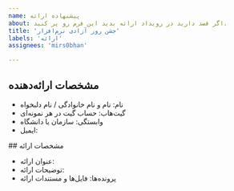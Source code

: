 ```yaml
---
name: پیشنهاده ارائه
about: اگر قصد دارید در رویداد ارائه بدید این فرم رو پر کنید.
title: 'جشن روز آزادی نرم‌افزار'
labels: 'ارائه'
assignees: 'mirs0bhan'

---
```


## مشخصات ارائه‌دهنده
- نام: نام و نام خانوادگی / نام دلبخواه
- گیت‌هاب: حساب گیت در هر نمونه‌ای
- وابستگی: سازمان یا دانشگاه
- ایمیل: 

## مشخصات ارائه
- عنوان ارائه:
- توضیحات ارائه:
- پرونده‌ها: فایل‌ها و مستندات ارائه



